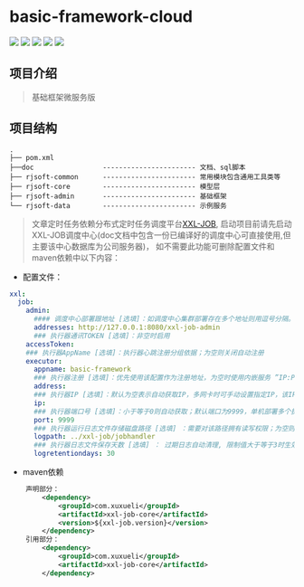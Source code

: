 # basic-framework-cloud

![](https://img.shields.io/badge/Spring%20Boot-2.3.10.RELEASE-green) ![](https://img.shields.io/badge/Spring%20Security-2.3.10.RELEASE-green) ![](https://img.shields.io/badge/Redis-5.0.7-red) ![](https://img.shields.io/badge/MyBatis--Plus-3.3.1-yellow) ![](https://img.shields.io/badge/JWT-0.9.1-yellowgreen)



## 项目介绍

> 基础框架微服务版



## 项目结构

```
.
├── pom.xml
├──doc                 ----------------------- 文档、sql脚本
├── rjsoft-common      ----------------------- 常用模块包含通用工具类等
├── rjsoft-core        ----------------------- 模型层
├── rjsoft-admin       ----------------------- 基础框架
└── rjsoft-data        ----------------------- 示例服务
```



> 文章定时任务依赖分布式定时任务调度平台[XXL-JOB](https://www.xuxueli.com/xxl-job/), 启动项目前请先启动XXL-JOB调度中心(doc文档中包含一份已编译好的调度中心可直接使用,但主要该中心数据库为公司服务器)， 如不需要此功能可删除配置文件和maven依赖中以下内容：

- 配置文件：

```yml
xxl:
  job:
    admin:
      #### 调度中心部署跟地址 [选填]：如调度中心集群部署存在多个地址则用逗号分隔。执行器将会使用该地址进行"执行器心跳注册"和"任务结果回调"；为空则关闭自动注册；
      addresses: http://127.0.0.1:8080/xxl-job-admin
      ### 执行器通讯TOKEN [选填]：非空时启用
    accessToken:
    ### 执行器AppName [选填]：执行器心跳注册分组依据；为空则关闭自动注册
    executor:
      appname: basic-framework
      ### 执行器注册 [选填]：优先使用该配置作为注册地址，为空时使用内嵌服务 ”IP:PORT“ 作为注册地址。从而更灵活的支持容器类型执行器动态IP和动态映射端口问题。
      address:
      ### 执行器IP [选填]：默认为空表示自动获取IP，多网卡时可手动设置指定IP，该IP不会绑定Host仅作为通讯实用；地址信息用于 "执行器注册" 和 "调度中心请求并触发任务"；
      ip:
      ### 执行器端口号 [选填]：小于等于0则自动获取；默认端口为9999，单机部署多个执行器时，注意要配置不同执行器端口
      port: 9999
      ### 执行器运行日志文件存储磁盘路径 [选填] ：需要对该路径拥有读写权限；为空则使用默认路径；
      logpath: ../xxl-job/jobhandler
      ### 执行器日志文件保存天数 [选填] ： 过期日志自动清理, 限制值大于等于3时生效; 否则, 如-1, 关闭自动清理功能；
      logretentiondays: 30
```

- maven依赖
```xml
    声明部分：
        <dependency>
            <groupId>com.xuxueli</groupId>
            <artifactId>xxl-job-core</artifactId>
            <version>${xxl-job.version}</version>
        </dependency>
    引用部分：
        <dependency>
            <groupId>com.xuxueli</groupId>
            <artifactId>xxl-job-core</artifactId>
        </dependency>
```




